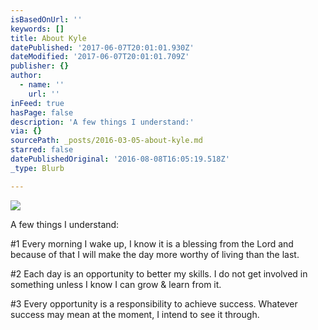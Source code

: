 ```yaml
---
isBasedOnUrl: ''
keywords: []
title: About Kyle
datePublished: '2017-06-07T20:01:01.930Z'
dateModified: '2017-06-07T20:01:01.709Z'
publisher: {}
author:
  - name: ''
    url: ''
inFeed: true
hasPage: false
description: 'A few things I understand:'
via: {}
sourcePath: _posts/2016-03-05-about-kyle.md
starred: false
datePublishedOriginal: '2016-08-08T16:05:19.518Z'
_type: Blurb

---
```

![](https://s3-us-west-2.amazonaws.com/the-grid-img/p/ce2084b4589993a84bea1ed0b7289879cc530990.jpg)

A few things I understand:

\#1 Every morning I wake up, I know it is a blessing from the Lord and because of that I will make the day more worthy of living than the last.

\#2 Each day is an opportunity to better my skills. I do not get involved in something unless I know I can grow & learn from it.

\#3 Every opportunity is a responsibility to achieve success. Whatever success may mean at the moment, I intend to see it through.